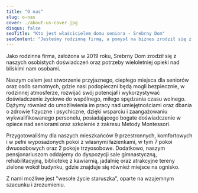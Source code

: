 ```yaml
---
title: "O nas"
slug: o-nas
cover: ./about-us-cover.jpg
disqus: false
seoTitle: "Kto jest właścicielem domu seniora - Srebrny Dom"
seoContent: "Jesteśmy rodzinną firmą, a pomysł na biznes zrodził się z pasji do opieki na osobami starszymi."
---
```


Jako rodzinna firma, założona w 2019 roku, Srebrny Dom zrodził się z naszych osobistych doświadczeń oraz potrzeby wieloletniej opieki nad bliskimi nam osobami.

Naszym celem jest stworzenie przyjaznego, ciepłego miejsca dla seniorów oraz osób samotnych, gdzie nasi podopieczni będą mogli bezpiecznie, w rodzinnej atmosferze, rozwijać swój potencjał i wykorzystywać doświadczenie życiowe do wspólnego, miłego spędzania czasu wolnego. Dążymy również do umożliwienia im pracy nad umiejętnościami oraz dbania o zdrowie fizyczne i psychiczne, dzięki wsparciu i zaangażowaniu wykwalifikowanego personelu, posiadającego bogate doświadczenie w opiece nad seniorami oraz szkolenie z zakresu Metody Montessori.

Przygotowaliśmy dla naszych mieszkańców 9 przestronnych, komfortowych i w pełni wyposażonych pokoi z własnymi łazienkami, w tym 7 pokoi dwuosobowych oraz 2 pokoje trzyosobowe. Dodatkowo, naszym pensjonariuszom oddajemy do dyspozycji sale gimnastyczną, rehabilitacyjną, bibliotekę z kawiarnią, jadalnię oraz atrakcyjne tereny zielone wokół budynku, gdzie znajduje się również miejsce na ognisko.

Z nami możliwe jest "wesołe życie staruszka", oparte na wzajemnym szacunku i zrozumieniu.
